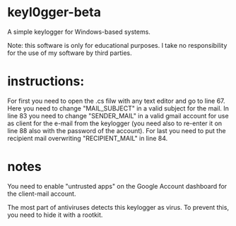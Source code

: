 # keyl0gger-beta
A simple keylogger for Windows-based systems.

Note: this software is only for educational purposes. I take no responsibility for the use of my software by third parties.

# instructions:
For first you need to open the .cs filw with any text editor and go to line 67. Here you need to change "MAIL_SUBJECT" in a valid subject for the mail. In line 83 you need to change "SENDER_MAIL" in a valid gmail account for use as client for the e-mail from the keylogger (you need also to re-enter it on line 88 also with the password of the account). For last you need to put the recipient mail overwriting "RECIPIENT_MAIL" in line 84.

# notes
You need to enable "untrusted apps" on the Google Account dashboard for the client-mail account.

The most part of antiviruses detects this keylogger as virus. To prevent this, you need to hide it with a rootkit.
